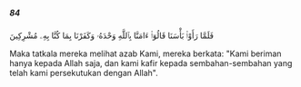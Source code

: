 ##### 84

<span class="ayah">فَلَمَّا رَأَوْا۟ بَأْسَنَا قَالُوٓا۟ ءَامَنَّا بِٱللَّهِ وَحْدَهُۥ وَكَفَرْنَا بِمَا كُنَّا بِهِۦ مُشْرِكِينَ</span>

<span class="ayah_translation">Maka tatkala mereka melihat azab Kami, mereka berkata: "Kami beriman hanya kepada Allah saja, dan kami kafir kepada sembahan-sembahan yang telah kami persekutukan dengan Allah".</span>
